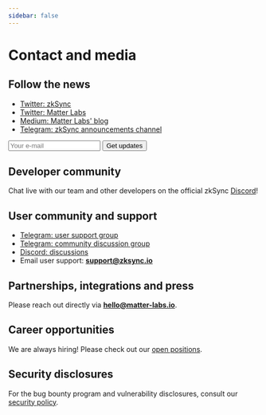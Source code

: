 ```yaml
---
sidebar: false
---
```


# Contact and media

## Follow the news

- [Twitter: zkSync](https://twitter.com/zksync)
- [Twitter: Matter Labs](https://twitter.com/the_matter_labs)
- [Medium: Matter Labs' blog](https://medium.com/matter-labs)
- [Telegram: zkSync announcements channel](https://t.me/zksync)

<form
action="//dev.us4.list-manage.com/subscribe/post?u=ef8545da9c594ae082297352d&amp;id=fa715c9af0"
method="post"
id="mc-embedded-subscribe-form"
name="mc-embedded-subscribe-form"
target="_blank"
novalidate
>
<div id="mc_embed_signup_scroll">
    <!-- <label for="mce-EMAIL">Email Address </label> -->
    <input
        aria-label="Search"
        type="email"
        value
        name="EMAIL"
        id="mce-EMAIL"
        placeholder="Your e-mail"
        class="newsletter-input"
    />
    <input
        type="submit"
        value="Get updates"
        name="subscribe"
        id="mc-embedded-subscribe"
        class="newsletter-button"
    />
    <!-- real people should not fill this in and expect good things - do not remove this or risk form bot signups-->
    <div style="position: absolute; left: -5000px;" aria-hidden="true">
    <input type="text" name="b_ef8545da9c594ae082297352d_fa715c9af0" tabindex="-1" value />
    </div>
</div>
</form>

## Developer community

Chat live with our team and other developers on the official zkSync [Discord](https://discord.gg/nMaPGrDDwk)!

## User community and support

- [Telegram: user support group](https://t.me/zksync_support) 
- [Telegram: community discussion group](https://t.me/zksync_community) 
- [Discord: discussions](https://discord.gg/px2aR7w)
- Email user support: **support@zksync.io** 

## Partnerships, integrations and press

Please reach out directly via **hello@matter-labs.io**.

## Career opportunities

We are always hiring! Please check out our
[open positions](https://boards.eu.greenhouse.io/matterlabs).

## Security disclosures

For the bug bounty program and vulnerability disclosures, consult our [security policy](./dev/bug-bounty.md).
